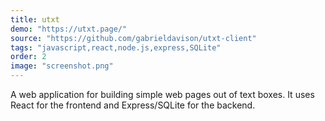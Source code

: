 ```yaml
---
title: utxt
demo: "https://utxt.page/"
source: "https://github.com/gabrieldavison/utxt-client"
tags: "javascript,react,node.js,express,SQLite"
order: 2
image: "screenshot.png"
---
```


A web application for building simple web pages out of text boxes. It uses React for the frontend and Express/SQLite for the backend.
